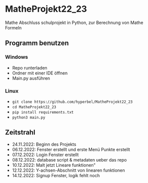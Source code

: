 # MatheProjekt22_23
Mathe Abschluss schulprojekt in Python, zur Berechnung von Mathe Formeln 

## Programm benutzen
### Windows
* Repo runterladen
* Ordner mit einer IDE öffnen 
* Main.py ausführen

### Linux
* `git clone https://github.com/hyperbel/MatheProjekt22_23`
* `cd MatheProjekt22_23`
*  `pip install requirements.txt`
*  `python3 main.py`

## Zeitstrahl
* 24.11.2022: Beginn des Projekts
* 06.12.2022: Fenster erstellt und erste Menü Punkte erstellt
* 07.12.2022: Login Fenster erstellt
* 08.12.2022: database script & metadaten ueber das repo
* 10.12.2022: Malt jetzt Lineare funktionen"
* 12.12.2022: Y-achsen-Abschnitt von linearen funktionen
* 14.12.2022: Signup Fenster, logik fehlt noch
